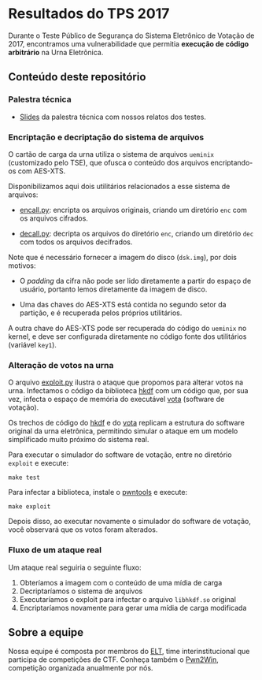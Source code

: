 # Resultados do TPS 2017

Durante o Teste Público de Segurança do Sistema Eletrônico de Votação de 2017, encontramos
uma vulnerabilidade que permitia **execução de código arbitrário** na Urna Eletrônica.

## Conteúdo deste repositório

### Palestra técnica

 * [Slides](https://epicleet.github.io/tps2017/apresentacao/slides.pdf) da palestra técnica
   com nossos relatos dos testes.

### Encriptação e decriptação do sistema de arquivos

O cartão de carga da urna utiliza o sistema de arquivos `ueminix` (customizado pelo TSE),
que ofusca o conteúdo dos arquivos encriptando-os com AES-XTS.

Disponibilizamos aqui dois utilitários relacionados a esse sistema de arquivos:

 * [encall.py](fs_crypto/encall.py): encripta os arquivos originais, criando um diretório `enc`
   com os arquivos cifrados.

 * [decall.py](fs_crypto/decall.py): decripta os arquivos do diretório `enc`, criando um
   diretório `dec` com todos os arquivos decifrados.

Note que é necessário fornecer a imagem do disco (`dsk.img`), por dois motivos:

 * O *padding* da cifra não pode ser lido diretamente a partir do espaço de usuário,
   portanto lemos diretamente da imagem de disco.

 * Uma das chaves do AES-XTS está contida no segundo setor da partição, e é recuperada
   pelos próprios utilitários.

A outra chave do AES-XTS pode ser recuperada do código do `ueminix` no kernel, e deve ser
configurada diretamente no código fonte dos utilitários (variável `key1`).

### Alteração de votos na urna

O arquivo [exploit.py](exploit/exploit.py) ilustra o ataque que propomos para
alterar votos na urna. Infectamos o código da biblioteca [hkdf](exploit/hkdf.cpp) com um
código que, por sua vez, infecta o espaço de memória do executável
[vota](exploit/vota.cpp) (software de votação).

Os trechos de código do [hkdf](exploit/hkdf.cpp) e do [vota](exploit/vota.cpp) replicam
a estrutura do software original da urna eletrônica, permitindo simular o ataque em um
modelo simplificado muito próximo do sistema real.

Para executar o simulador do software de votação, entre no diretório `exploit` e execute:

```
make test
```

Para infectar a biblioteca, instale o [pwntools](https://github.com/Gallopsled/pwntools#installation)
e execute:

```
make exploit
```

Depois disso, ao executar novamente o simulador do software de votação, você observará que
os votos foram alterados.

### Fluxo de um ataque real

Um ataque real seguiria o seguinte fluxo:

1. Obteríamos a imagem com o conteúdo de uma mídia de carga
2. Decriptaríamos o sistema de arquivos
3. Executaríamos o exploit para infectar o arquivo `libhkdf.so` original
4. Encriptaríamos novamente para gerar uma mídia de carga modificada

## Sobre a equipe

Nossa equipe é composta por membros do [ELT](https://ctftime.org/team/9061), time
interinstitucional que participa de competições de CTF. Conheça também o
[Pwn2Win](https://pwn2win.party), competição organizada anualmente por nós.
